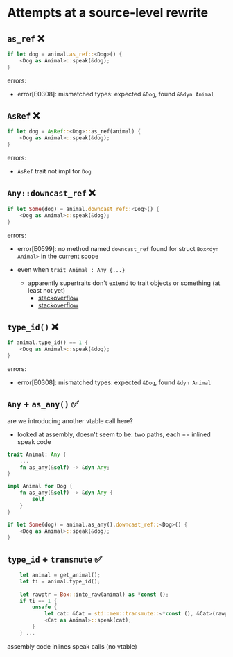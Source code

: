 # Attempts at a source-level rewrite

## `as_ref` ❌

```rust
if let dog = animal.as_ref::<Dog>() {
    <Dog as Animal>::speak(&dog);
}
```

errors: 

- error[E0308]: mismatched types: expected `&Dog`, found `&&dyn Animal`

## `AsRef` ❌

```rust
if let dog = AsRef::<Dog>::as_ref(animal) {
    <Dog as Animal>::speak(&dog);
}
```

errors:

- `AsRef` trait not impl for `Dog`

## `Any::downcast_ref` ❌

```rust
if let Some(dog) = animal.downcast_ref::<Dog>() {
    <Dog as Animal>::speak(&dog);
}
```

errors:

- error[E0599]: no method named `downcast_ref` found for struct `Box<dyn Animal>` in the current scope

- even when `trait Animal : Any {...}`
    - apparently supertraits don't extend to trait objects or something (at
      least not yet)
      - [stackoverflow](https://stackoverflow.com/questions/33687447/how-to-get-a-reference-to-a-concrete-type-from-a-trait-object)
      - [stackoverflow](https://stackoverflow.com/questions/26126683/how-to-match-trait-implementors)

## `type_id()` ❌

```rust
if animal.type_id() == 1 {
    <Dog as Animal>::speak(&dog);
}
```

errors:

- error[E0308]: mismatched types: expected `&Dog`, found `&dyn Animal`

## `Any` + `as_any()` ✅

are we introducing another vtable call here?
- looked at assembly, doesn't seem to be: two paths, each == inlined speak code

```rust
trait Animal: Any {
    ...
    fn as_any(&self) -> &dyn Any;
}

impl Animal for Dog {
    fn as_any(&self) -> &dyn Any {
        self
    }
}

if let Some(dog) = animal.as_any().downcast_ref::<Dog>() {
    <Dog as Animal>::speak(&dog);
}
```

## `type_id` + `transmute` ✅

```rust
    let animal = get_animal();
    let ti = animal.type_id();
    
    let rawptr = Box::into_raw(animal) as *const ();
    if ti == 1 {
        unsafe {
            let cat: &Cat = std::mem::transmute::<*const (), &Cat>(rawptr);
            <Cat as Animal>::speak(cat);
        }
    } ...
```
assembly code inlines speak calls (no vtable)

